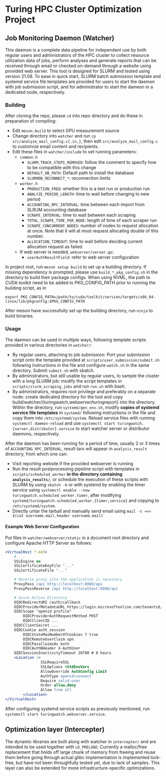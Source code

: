 # Turing HPC Cluster Optimization Project

## Job Monitoring Daemon (Watcher)
This daemon is a complete data pipeline for independent use by both
regular users and administrators of the HPC cluster to collect
resource utilization data of jobs, perform analyses and generate
reports that can be received through email or checked on-demand
through a website using provided web server. This tool is designed
for SLURM and tested using version 21.08. To ease in quick start,
SLURM batch submission template and systemd service file templates
are provided for users to start the daemon with job submission script,
and for administrator to start the dameon in a dedicated node,
respectively.

### Building
After cloning the repo, please `cd` into repo directory and do
these in preparation of compiling:
- Edit `meson.build` to select GPU measurement source
- Change directory into `watcher` and run
  `cp src/analyze_mail_config.c{.in,}`, then edit
  `src/analyze_mail_config.c` to customize email content and
  recipients.
- Edit these files in `watcher/include` to set running parameters:
  - `common.h`
    - `SLURM_TRACK_STEPS_REMOVED`: follow the comment to specify how
       to be compatible with this change
    - `DEFAULT_DB_PATH`: Default path to install the database
    - `SLURMDB_RECONNECT_*`: reconnection limits
  - `worker.h`
    - `PRODUCTION_FREQ`: whether this is a test run or production run
    - `ANALYZE_PERIOD_LENGTH`: time to wait before changing to new
      period
    - `ACCOUNTING_RPC_INTERVAL`: time between each import from SLRUM
      accounting database
    - `SCRAPE_INTERVAL`: time to wait between each scraping
    - `TOTAL_SCRAPE_TIME_PER_NODE`: length of time of each scraper run
    - `SCRAPE_CONCURRENT_NODES`: number of nodes to request allocation
      at once. Note that it will at most request allocating double of
      this number.
    - `ALLOCATION_TIMEOUT`: time to wait before deciding current
      allocation request as failed.
  - If web server is needed, `webserver/server.go`:
    - `userAuthResultField`: refer to web server configuration

In project root, run `meson setup build` to set up a building
directory. If missing dependency is prompted, please use
`build_*_pkg_config.sh` in the directory to build their package
configs. When using NVML, the path to CUDA toolkit need to be added
to PKG_CONFIG_PATH prior to running the building script, as in
```
export PKG_CONFIG_PATH=/path/to/cuda/toolkit/version/targets/x86_64-linux/lib/pkgconfig:$PKG_CONFIG_PATH
```

After meson have successfully set up the building directory, run
`ninja` to build binaries.

### Usage

The daemon can be used in multiple ways, following template scripts
provided in various directories in `watcher/`:

- By regular users, attaching to job submission: Port your submission
  script onto the template provided at
  `scripts/user_submission/submit.sh` following instructions
  in the file and configure `watch.sh` in the same directory. Submit
  `submit.sh` with sbatch.
- By administrators, but still usable by regular users, to sample the
  cluster with a long SLURM job: modify the script templates in
  `scripts/slurm_scraping_jobs` and run `run.sh` with bash.
- By administrators, requires root privilege and preferably on a
  separate node: create dedicated directory for the tool and copy
  build/watcher/{turingwatch,webserver/turingreport} into the
  directory. Within the directory, run `systemd/gen_env.sh`,
  modify **copies of systemd service file templates** in `systemd/`
  following instructions in the file and copy them into
  `/etc/systemd/system`. Reload service files with running
  `systemctl daemon-reload` and use
  `systemctl start turingwatch.{server,distributor}.service`
  to start watcher server or distributor daemons, respectively.

After the daemon has been running for a period of time, usually 2 or
3 times of `ACCOUNTING_RPC_INTERVAL`, result tars will appear in
`analysis_result` directory, from which one can:

- Visit reporting website if the provided webserver is running
- Run the result postprocessing pipeline script with templates in
  `scripts/scheduled_worker` **in the directory containing
  `analysis_results/`**, or schedule the execution of these scripts
  with SLURM by using `sbatch -b` or with systemd by enabling the
  timer service using
  `systemctl enable --now turingwatch.scheduled_worker.timer`,
  after modifying
  `systemd/turingwatch.scheduled_worker.{timer,service}` and copying
  to `/etc/systemd/system`.
- Directly untar the tarball and manually send email using
  `mail -t <<< $(cat username.mail.header username.mail)`

#### Example Web Server Configuration

Put files in `watcher/webserver/static` in a document root directory
and configure Apache HTTP Server as follows:
```apache
<VirtualHost *:443>
	# ...
	SSLEngine on
	SSLCertificateKeyFile "..."
	SSLCertificateFile "..."

	# Reverse proxy into the application is necessary
	ProxyPass /api http://localhost:8080/api
	ProxyPassReverse /api http://localhost:8080/api

	# Azure Active Directory
	OIDCRedirectURI /auth/callback
	OIDCProviderMetadataURL https://login.microsoftonline.com/tenantid/v2.0/.well-known/openid-configuration
	OIDCScope "openid profile"
        OIDCProviderAuthRequestMethod POST
        OIDCClientID ...
	OIDCClientSecret ...
	OIDCCookie auth_session
        OIDCStateMaxNumberOfCookies 7 true
        OIDCRemoteUserClaim upn
        OIDCPassClaimsAs both
        OIDCAuthNHeader X-AuthUser
	OIDCSessionInactivityTimeout 28700 # 8 hours
	<Location />
                SSLRequireSSL
                SSLOptions +StdEnvVars
                AllowOverride AuthConfig Limit
                AuthType openid-connect
                Require valid-user
                Order allow,deny
                Allow from all
        </Location>
</VirtualHost>
```

After configuring systemd service scripts as previously mentioned,
run `systemctl start turingwatch.webserver.service`.

## Optimization layer (Intercepter)
The dynamic libraries are built along with watcher in `intercepter/`
and are intended to be used together with `LD_PRELOAD`. Currently a
malloc/free replacement that holds off large chunk of memory from
freeing and reuse them before going through actual glibc
implementation is implemented lock-free, but have not been
throughfully tested yet, due to lack of samples. This layer can
also be extended for more infrastructure-specific optimizations.
